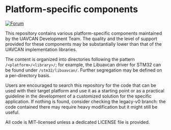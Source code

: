 # Platform-specific components

[![Forum](https://img.shields.io/discourse/users.svg?server=https%3A%2F%2Fforum.uavcan.org&color=1700b3)](https://forum.uavcan.org)

This repository contains various platform-specific components maintained by the UAVCAN Development Team.
The quality and the level of support provided for these components may be substantially lower than
that of the UAVCAN implementation libraries.

The content is organized into directories following the pattern `/<platform>/<library>/`;
for example, the Libuavcan driver for STM32 can be found under `/stm32/libuavcan/`.
Further segregation may be defined on a per-directory basis.

Users are encouraged to search this repository for the code that can be used with their target platform
and use it as a starting point or as a practical guideline in the development of a customized solution for
the specific application.
If nothing is found, consider checking the legacy-v0 branch: the code contained there may require heavy modification
but it might still be useful.

All code is MIT-licensed unless a dedicated LICENSE file is provided.

